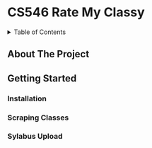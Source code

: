 # CS546 Rate My Classy

<details>
  <summary>Table of Contents</summary>
  <ol>
    <li>
      <a href="#about-the-project">About The Project</a>
    </li>
    <li>
      <a href="#getting-started">Getting Started</a>
      <ul>
        <li><a href="#installation">Installation</a></li>
        <li><a href="#Scraping">Scraping Classes</a></li>
        <li><a href="#Syllabus">Syllabus Upload</a></li>
      </ul>
  </ol>
</details>


## About The Project

## Getting Started

### Installation
### Scraping Classes
### Sylabus Upload


